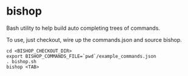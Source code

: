 # bishop
Bash utility to help build auto completing trees of commands.

To use, just checkout, wire up the commands.json and source bishop.

~~~
cd <BISHOP_CHECKOUT_DIR>
export BISHOP_COMMANDS_FILE=`pwd`/example_commands.json
. bishop.sh
bishop <TAB>
~~~
